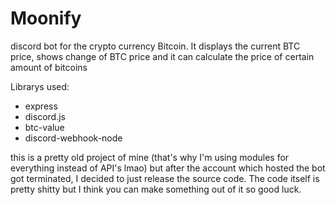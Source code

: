 # Moonify
discord bot for the crypto currency Bitcoin. It displays the current BTC price, shows change of BTC price and it can calculate the price of certain amount of bitcoins

Librarys used:
- express
- discord.js
- btc-value 
- discord-webhook-node

this is a pretty old project of mine (that's why I'm using modules for everything instead of API's lmao) but after the account which hosted the bot got terminated, I decided to just release the source code. The code itself is pretty shitty but I think you can make something out of it so good luck. 
